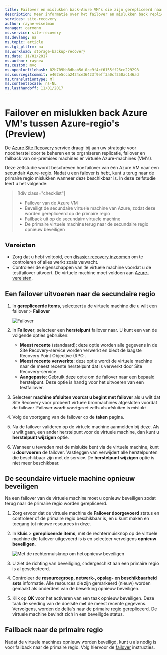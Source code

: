 ```yaml
---
title: Failover en mislukken back-Azure VM's die zijn gerepliceerd naar een secundair Azure-regio met Azure Site Recovery (Preview)
description: Meer informatie over het failover en mislukken back replicatie van de virtuele Azure-machines naar een secundair Azure-regio met Azure Site Recovery
services: site-recovery
author: rayne-wiselman
manager: carmonm
ms.service: site-recovery
ms.devlang: na
ms.topic: article
ms.tgt_pltfrm: na
ms.workload: storage-backup-recovery
ms.date: 11/01/2017
ms.author: raynew
ms.custom: mvc
ms.openlocfilehash: 02b709bb8dbab5d10ce9f4cf6155ff26ce229298
ms.sourcegitcommit: e462e5cca2424ce36423f9eff3a0cf250ac146ad
ms.translationtype: MT
ms.contentlocale: nl-NL
ms.lasthandoff: 11/01/2017
---
```

# <a name="fail-over-and-fail-back-azure-vms-between-azure-regions-preview"></a>Failover en mislukken back Azure VM's tussen Azure-regio's (Preview)

De [Azure Site Recovery](site-recovery-overview.md) service draagt bij aan uw strategie voor noodherstel door te beheren en te organiseren replicatie, failover en failback van on-premises machines en virtuele Azure-machines (VM's).

Deze zelfstudie wordt beschreven hoe failover van één Azure VM naar een secundair Azure-regio. Nadat u een failover is hebt, kunt u terug naar de primaire regio mislukken wanneer deze beschikbaar is. In deze zelfstudie leert u het volgende:

> [!div class="checklist"]
> * Failover van de Azure VM
> * Beveiligt de secundaire virtuele machine van Azure, zodat deze worden gerepliceerd op de primaire regio
> * Failback uit op de secundaire virtuele machine
> * De primaire virtuele machine terug naar de secundaire regio opnieuw beveiligen

## <a name="prerequisites"></a>Vereisten

- Zorg dat u hebt voltooid, een [disaster recovery inzoomen](azure-to-azure-tutorial-dr-drill.md) om te controleren of alles werkt zoals verwacht.
- Controleer de eigenschappen van de virtuele machine voordat u de testfailover uitvoert. De virtuele machine moet voldoen aan [Azure-vereisten](site-recovery-support-matrix-to-azure.md#failed-over-azure-vm-requirements).

## <a name="run-a-failover-to-the-secondary-region"></a>Een failover uitvoeren naar de secundaire regio

1. In **gerepliceerde items**, selecteert u de virtuele machine die u wilt een failover > **Failover**

   ![Failover](./media/azure-to-azure-tutorial-failover-failback/failover.png)

2. In **Failover**, selecteer een **herstelpunt** failover naar. U kunt een van de volgende opties gebruiken:

   * **Meest recente** (standaard): deze optie worden alle gegevens in de Site Recovery-service worden verwerkt en biedt de laagste Recovery Point Objective (RPO).
   * **Meest recente verwerkte**: deze optie wordt de virtuele machine naar de meest recente herstelpunt dat is verwerkt door Site Recovery-service.
   * **Aangepaste**: Gebruik deze optie om de failover naar een bepaald herstelpunt. Deze optie is handig voor het uitvoeren van een testfailover.

3. Selecteer **machine afsluiten voordat u begint met failover** als u wilt dat Site Recovery voor probeert virtuele bronmachines afgesloten voordat de failover. Failover wordt voortgezet zelfs als afsluiten is mislukt.

4. Volg de voortgang van de failover op de **taken** pagina.

5. Na de failover valideren op de virtuele machine aanmelden bij deze. Als u wilt gaan, een ander herstelpunt voor de virtuele machine, dan kunt u **herstelpunt wijzigen** optie.

6. Wanneer u tevreden met de mislukte bent via de virtuele machine, kunt u **doorvoeren** de failover.
   Vastleggen van verwijdert alle herstelpunten die beschikbaar zijn met de service. De **herstelpunt wijzigen** optie is niet meer beschikbaar.

## <a name="reprotect-the-secondary-vm"></a>De secundaire virtuele machine opnieuw beveiligen

Na een failover van de virtuele machine moet u opnieuw beveiligen zodat terug naar de primaire regio worden gerepliceerd.

1. Zorg ervoor dat de virtuele machine de **Failover doorgevoerd** status en controleer of de primaire regio beschikbaar is, en u kunt maken en toegang tot nieuwe resources in deze.
2. In **kluis** > **gerepliceerde items**, met de rechtermuisknop op de virtuele machine die failover uitgevoerd is is en selecteer vervolgens **opnieuw beveiligen**.

   ![Met de rechtermuisknop om het opnieuw beveiligen](./media/azure-to-azure-tutorial-failover-failback/reprotect.png)

2. U ziet de richting van beveiliging, ondergeschikt aan een primaire regio is al geselecteerd.
3. Controleer de **resourcegroep, netwerk-, opslag- en beschikbaarheid sets** informatie. Alle resources die zijn gemarkeerd (nieuw) worden gemaakt als onderdeel van de bewerking opnieuw beveiligen.
4. Klik op **OK** voor het activeren van een taak opnieuw beveiligen. Deze taak de seeding van de doelsite met de meest recente gegevens. Vervolgens, worden de delta's naar de primaire regio gerepliceerd. De virtuele machine bevindt zich in een beveiligde status.

## <a name="fail-back-to-the-primary-region"></a>Failback naar de primaire regio

Nadat de virtuele machines opnieuw worden beveiligd, kunt u als nodig is voor failback naar de primaire regio. Volg hiervoor de [failover](#run-a-failover) instructies.
